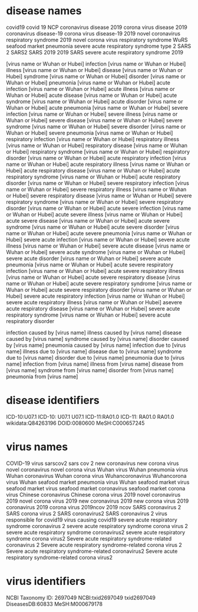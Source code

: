 # disease names
covid19
covid 19
NCP
coronavirus disease 2019
corona virus disease 2019
coronavirus disease-19
corona virus disease-19
2019 novel coronavirus respiratory syndrome
2019 novel corona virus respiratory syndrome
WuRS
seafood market pneumonia
severe acute respiratory syndrome type 2
SARS 2
SARS2
SARS 2019
2019 SARS
severe acute respiratory syndrome 2019



[virus name or Wuhan or Hubei] infection
[virus name or Wuhan or Hubei] illness
[virus name or Wuhan or Hubei] disease
[virus name or Wuhan or Hubei] syndrome
[virus name or Wuhan or Hubei] disorder
[virus name or Wuhan or Hubei] pneumonia
[virus name or Wuhan or Hubei] acute infection
[virus name or Wuhan or Hubei] acute illness
[virus name or Wuhan or Hubei] acute disease
[virus name or Wuhan or Hubei] acute syndrome
[virus name or Wuhan or Hubei] acute disorder
[virus name or Wuhan or Hubei] acute pneumonia
[virus name or Wuhan or Hubei] severe infection
[virus name or Wuhan or Hubei] severe illness
[virus name or Wuhan or Hubei] severe disease
[virus name or Wuhan or Hubei] severe syndrome
[virus name or Wuhan or Hubei] severe disorder
[virus name or Wuhan or Hubei] severe pneumonia
[virus name or Wuhan or Hubei] respiratory infection
[virus name or Wuhan or Hubei] respiratory illness
[virus name or Wuhan or Hubei] respiratory disease
[virus name or Wuhan or Hubei] respiratory syndrome
[virus name or Wuhan or Hubei] respiratory disorder
[virus name or Wuhan or Hubei] acute respiratory infection
[virus name or Wuhan or Hubei] acute respiratory illness
[virus name or Wuhan or Hubei] acute respiratory disease
[virus name or Wuhan or Hubei] acute respiratory syndrome
[virus name or Wuhan or Hubei] acute respiratory disorder
[virus name or Wuhan or Hubei] severe respiratory infection
[virus name or Wuhan or Hubei] severe respiratory illness
[virus name or Wuhan or Hubei] severe respiratory disease
[virus name or Wuhan or Hubei] severe respiratory syndrome
[virus name or Wuhan or Hubei] severe respiratory disorder
[virus name or Wuhan or Hubei] acute severe infection
[virus name or Wuhan or Hubei] acute severe illness
[virus name or Wuhan or Hubei] acute severe disease
[virus name or Wuhan or Hubei] acute severe syndrome
[virus name or Wuhan or Hubei] acute severe disorder
[virus name or Wuhan or Hubei] acute severe pneumonia
[virus name or Wuhan or Hubei] severe acute infection
[virus name or Wuhan or Hubei] severe acute illness
[virus name or Wuhan or Hubei] severe acute disease
[virus name or Wuhan or Hubei] severe acute syndrome
[virus name or Wuhan or Hubei] severe acute disorder
[virus name or Wuhan or Hubei] severe acute pneumonia
[virus name or Wuhan or Hubei] acute severe respiratory infection
[virus name or Wuhan or Hubei] acute severe respiratory illness
[virus name or Wuhan or Hubei] acute severe respiratory disease
[virus name or Wuhan or Hubei] acute severe respiratory syndrome
[virus name or Wuhan or Hubei] acute severe respiratory disorder
[virus name or Wuhan or Hubei] severe acute respiratory infection
[virus name or Wuhan or Hubei] severe acute respiratory illness
[virus name or Wuhan or Hubei] asevere acute respiratory disease
[virus name or Wuhan or Hubei] severe acute respiratory syndrome
[virus name or Wuhan or Hubei] severe acute respiratory disorder

infection caused by [virus name]
illness caused by [virus name]
disease caused by [virus name]
syndrome caused by [virus name]
disorder caused by [virus name]
pneumonia caused by [virus name]
infection due to [virus name]
illness due to [virus name]
disease due to [virus name]
syndrome due to [virus name]
disorder due to [virus name]
pneumonia due to [virus name]
infection from [virus name]
illness from [virus name]
disease from [virus name]
syndrome from [virus name]
disorder from [virus name]
pneumonia from [virus name]


# disease identifiers
ICD-10:U07.1
ICD-10: U07.1
U07.1
ICD-11:RA01.0
ICD-11: RA01.0
RA01.0
wikidata:Q84263196
DOID:0080600
MeSH:C000657245 

  
# virus names
COVID-19 virus
sarscov2
sars cov 2
new coronavirus
new corona virus
novel coronavirus
novel corona virus
Wuhan virus
Wuhan pneumonia virus
Wuhan coronavirus
Wuhan corona virus
Wuhancoronavirus
Wuhancorona virus
Wuhan seafood market pneumonia virus
Wuhan seafood market virus
seafood market virus
seafood market coronavirus
seafood market corona virus
Chinese coronavirus
Chinese corona virus
2019 novel coronavirus
2019 novel corona virus
2019 new coronavirus
2019 new corona virus
2019 coronavirus
2019 corona virus
2019ncov
2019 ncov
SARS coronavirus 2
SARS corona virus 2
SARS coronavirus2
SARS coronavirus 2
virus responsible for covid19
virus causing covid19
severe acute respiratory syndrome coronavirus 2
severe acute respiratory syndrome corona virus 2
severe acute respiratory syndrome coronavirus2
severe acute respiratory syndrome corona virus2
Severe acute respiratory syndrome-related coronavirus 2
Severe acute respiratory syndrome-related corona virus 2
Severe acute respiratory syndrome-related coronavirus2
Severe acute respiratory syndrome-related corona virus2


# virus identifiers
NCBI Taxonomy ID: 2697049
NCBI:txid2697049
txid2697049
DiseasesDB:60833
MeSH:M000679178



